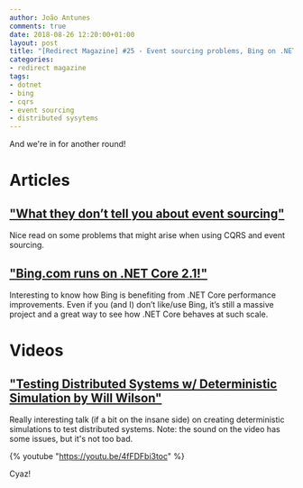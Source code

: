 ```yaml
---
author: João Antunes
comments: true
date: 2018-08-26 12:20:00+01:00
layout: post
title: "[Redirect Magazine] #25 - Event sourcing problems, Bing on .NET Core 2.1 and testing distributed systems"
categories:
- redirect magazine
tags:
- dotnet
- bing
- cqrs
- event sourcing
- distributed sysytems
---
```


And we're in for another round!

# Articles
## ["What they don’t tell you about event sourcing"](https://medium.com/@hugo.oliveira.rocha/what-they-dont-tell-you-about-event-sourcing-6afc23c69e9a)
Nice read on some problems that might arise when using CQRS and event sourcing.
<br/>
## ["Bing.com runs on .NET Core 2.1!"](https://blogs.msdn.microsoft.com/dotnet/2018/08/20/bing-com-runs-on-net-core-2-1)
Interesting to know how Bing is benefiting from .NET Core performance improvements. Even if you (and I) don’t like/use Bing, it’s still a massive project and a great way to see how .NET Core behaves at such scale.
<br/>
# Videos
## ["Testing Distributed Systems w/ Deterministic Simulation by Will Wilson"](https://youtu.be/4fFDFbi3toc)
Really interesting talk (if a bit on the insane side) on creating deterministic simulations to test distributed systems.
Note: the sound on the video has some issues, but it's not too bad.

{% youtube "https://youtu.be/4fFDFbi3toc" %}
<br/>


Cyaz!